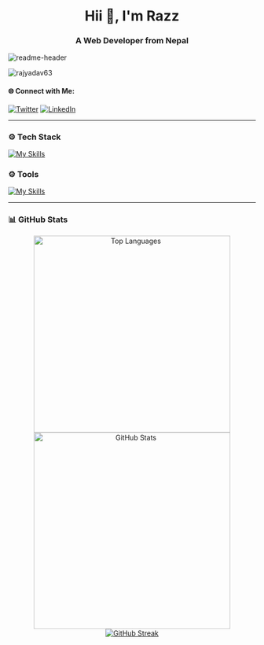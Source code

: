 <h1 align="center">Hii 👋, I'm Razz</h1>

<h3 align="center">A Web Developer from Nepal</h3>

![readme-header](headerfixed.jpg)

<p align="left">
  <img src="https://komarev.com/ghpvc/?username=rajyadav63&label=Profile%20views&color=0e75b6&style=flat" alt="rajyadav63" />
</p>

<h4>🌐 Connect with Me:</h4>

[![Twitter](https://skillicons.dev/icons?i=twitter)](https://twitter.com/rajyadav63)
[![LinkedIn](https://skillicons.dev/icons?i=linkedin)](https://www.linkedin.com/in/rajyadav63/)




---

### ⚙️ Tech Stack

[![My Skills](https://skillicons.dev/icons?i=ts,js,java,react,tailwind,nodejs,express,mongodb,mysql,html,css,&theme=light)](https://skills.thijs.gg)

### ⚙️ Tools

[![My Skills](https://skillicons.dev/icons?i=linux,vscode,git,github,postman,npm,notion,figma,vite,vercel&theme=light)](https://skills.thijs.gg)

---

### 📊 GitHub Stats
<div align="center">

  <a href="https://github.com/rajyadav63">
    <img alt="Top Languages" src="https://readme-stats.warengonzaga.com/api/top-langs?username=rajyadav63&layout=compact&theme=radical" width="400px"/>
  </a>

  <a href="https://github.com/rajyadav63">
    <img alt="GitHub Stats" src="https://readme-stats.warengonzaga.com/api?username=rajyadav63&show_icons=true&count_private=true&theme=radical" width="400px"/>
  </a>

  <br/>

  <a href="https://github.com/rajyadav63">
    <img alt="GitHub Streak" src="https://streak-stats.demolab.com?user=rajyadav63&theme=radical&border_radius=2.5"/>
  </a>

</div>





